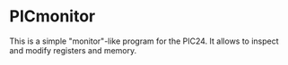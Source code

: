 # PICmonitor
This is a simple "monitor"-like program for the PIC24.
It allows to inspect and modify registers and memory.
